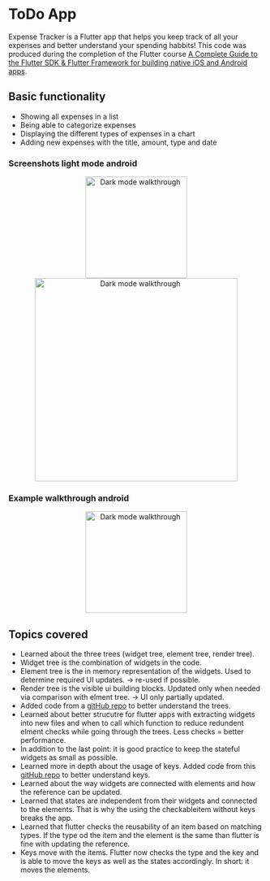 # ToDo App

Expense Tracker is a Flutter app that helps you keep track of all your expenses and better understand your spending habbits! This code was produced during the completion of the Flutter course [A Complete Guide to the Flutter SDK & Flutter Framework for building native iOS and Android apps](https://www.udemy.com/course/learn-flutter-dart-to-build-ios-android-apps/learn/lecture/37130436#overview).

## Basic functionality
- Showing all expenses in a list
- Being able to categorize expenses
- Displaying the different types of expenses in a chart
- Adding new expenses with the title, amount, type and date

### Screenshots light mode android
<div align="center">
  <img src="up_orientation_light_mode_android.png" alt="Dark mode walkthrough" width="200"/>
</div>
<div align="center">
  <img src="landscape_orientation_light_mode_android.png" alt="Dark mode walkthrough" width="400"/>
</div>

### Example walkthrough android
<div align="center">
  <img src="walkthrough_adaptiv_android.gif" alt="Dark mode walkthrough" width="200"/>
</div>


## Topics covered 

- Learned about the three trees (widget tree, element tree, render tree).
- Widget tree is the combination of widgets in the code.
- Element tree is the in memory representation of the widgets. Used to determine required UI updates. -> re-used if possible.
- Render tree is the visible ui building blocks. Updated only when needed via comparison with elment tree. -> UI only partially updated.
- Added code from a [gitHub repo](https://github.com/academind/flutter-complete-guide-course-resources/tree/main/Lecture%20Attachments/07%20Flutter%20Internals/01%20Starting%20Setup/lib) to better understand the trees.
- Learned about better strucutre for flutter apps with extracting widgets into new files and when to call which function to reduce redundent elment checks while going through the trees. Less checks = better performance.
- In addition to the last point: it is good practice to keep the stateful widgets as small as possible.
- Learned more in depth about the usage of keys. Added code from this [gitHub repo](https://github.com/academind/flutter-complete-guide-course-resources/tree/main/Code%20Snapshots/07%20Flutter%20Internals/02%20Refactor%20%26%20Extract%20Widgets/lib/keys) to better understand keys.
- Learned about the way widgets are connected with elements and how the reference can be updated.
- Learned that states are independent from their widgets and connected to the elements. That is why the using the checkableitem without keys breaks the app.
- Learned that flutter checks the reusability of an item based on matching types. If the type od the item and the element is the same than flutter is fine with updating the reference.
- Keys move with the items. Flutter now checks the type and the key and is able to move the keys as well as the states accordingly. In short: it moves the elements.